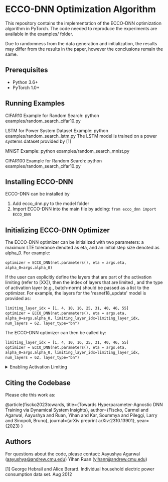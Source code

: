 # ECCO-DNN Optimization Algorithm

This repository contains the implementation of the ECCO-DNN optimization algorithm in PyTorch. The code needed to reproduce the experiments are available in the examples/ folder.

Due to randomness from the data generation and initialization, the results may differ from the results in the paper, however the conclusions remain the same. 


## Prerequisites
- Python 3.6+
- PyTorch 1.0+


## Running Examples
CIFAR10 Example for Random Search: python examples/random_search_cifar10.py 

LSTM for Power System Dataset Example: python examples/random_search_lstm.py 
The LSTM model is trained on a power systems dataset provided by [1]

MNIST Example: python examples/random_search_mnist.py 

CIFAR100 Example for Random Search: python examples/random_search_cifar10.py 

## Installing ECCO-DNN
ECCO-DNN can be installed by
1. Add ecco_dnn.py to the model folder
2. Import ECCO-DNN into the main file by adding: 
`from ecco_dnn import ECCO_DNN`

## Initializing ECCO-DNN Optimizer
The ECCO-DNN optimizer can be initialized with two parameters: a maximum LTE tolerance denoted as eta, and an initial step size denoted as alpha_0.
For example:
```
optimizer = ECCO_DNN(net.parameters(), eta = args.eta, alpha_0=args.alpha_0)
```

If the user can explicitly define the layers that are part of the activation limiting (refer to [XX]), then the index of layers that are limited , and the type of activation layer (e.g., batch-norm) should be passed as a list to the optimizer. For example, the layers for the 'resnet18_update' model is provided as:

```
limiting_layer_idx = [1, 4, 10, 16, 25, 31, 40, 46, 55]
optimizer = ECCO_DNN(net.parameters(), eta = args.eta, alpha_0=args.alpha_0, limiting_layer_idx=limiting_layer_idx, num_layers = 62, layer_type="bn")
```


The ECCO-DNN optimizer can then be called by:
```
limiting_layer_idx = [1, 4, 10, 16, 25, 31, 40, 46, 55]
optimizer = ECCO_DNN(net.parameters(), eta = args.eta, alpha_0=args.alpha_0, limiting_layer_idx=limiting_layer_idx, num_layers = 62, layer_type="bn")
```

<details>
    <summary>Enabling Activation Limiting</summary>

To utilize activation-specific limiting, ecco_dnn requires the following parameteres to explicitly define the layers that are part of the activation limiting step:

    1. The function type before the activation layer: batch-norm("bn") or linear("linear")

    2. The number of learnable parameters of the model (num_layers)
    
    3. The list of weight parameter indices before selected activation layer (limiting_layer_idx)
    
    4. Input values for layer before selected activation layers (model.relu_input_list), which should be recorded in the forward function of the model.


In our examples (examples/train_cifar10.py), we apply the activation-limiting step to 9 activation layers of a Resnet18 architecture. The following figure highlights the specific layers of Resnet18 that are limited, as provided by `limiting_layer_idx`. 
During the forward propogation of this model, the input values for each layer in `limiting_layer_idx` are recorded in `model.relu_input_list`. 


![Activation Limiting for Resnet18 layers](https://github.com/Aayushya-Agarwal/ecco_dnn/blob/main/limiting.png)


The following code enables the activation limiting in ecco_dnn:


```
limiting_layer_idx = [1, 4, 10, 16, 25, 31, 40, 46, 55]
optimizer = ECCO_DNN(net.parameters(), eta = args.eta, alpha_0=args.alpha_0, 
                     limiting_layer_idx=limiting_layer_idx, num_layers = 62, 
                     layer_type="bn")
```

</details>

## Citing the Codebase
Please cite this work as:


@article{fiscko2023towards,
  title={Towards Hyperparameter-Agnostic DNN Training via Dynamical System Insights},
  author={Fiscko, Carmel and Agarwal, Aayushya and Ruan, Yihan and Kar, Soummya and Pileggi, Larry and Sinopoli, Bruno},
  journal={arXiv preprint arXiv:2310.13901},
  year={2023}
}


## Authors
For questions about the code, please contact:
Aayushya Agarwal (aayushya@andrew.cmu.edu)
Yihan Ruan (yihanr@andrew.cmu.edu)

[1] George Hebrail and Alice Berard. Individual household electric power consumption data set. Aug 2012
